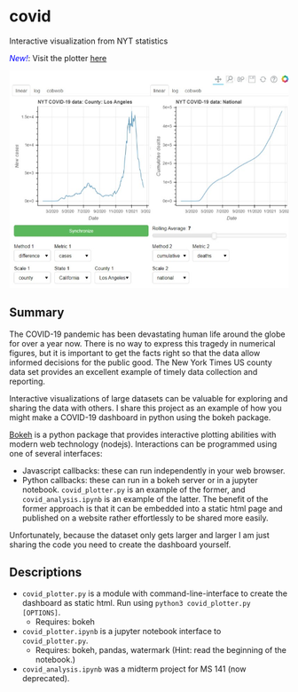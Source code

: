 # covid

Interactive visualization from NYT statistics

<span style="color:blue">*New!*</span>: Visit the plotter 
[here](https://www.its.caltech.edu/~lvanmuno/covid_static.html)

![New York Times Dashboard](example.jpeg)

## Summary 

The COVID-19 pandemic has been devastating human life around the globe for over
a year now.
There is no way to express this tragedy in numerical figures, but it is important
to get the facts right so that the data allow informed decisions for the public
good.
The New York Times US county data set provides an excellent example of timely
data collection and reporting.

Interactive visualizations of large datasets can be valuable for exploring and 
sharing the data with others.
I share this project as an example of how you might make a COVID-19 dashboard in
python using the bokeh package.

[Bokeh](bokeh.org) is a python package that provides interactive plotting abilities
with modern web technology (nodejs).
Interactions can be programmed using one of several interfaces:
- Javascript callbacks: these can run independently in your web browser.
- Python callbacks: these can run in a bokeh server or in a jupyter notebook.
`covid_plotter.py` is an example of the former, and `covid_analysis.ipynb`
is an example of the latter.
The benefit of the former approach is that it can be embedded into a static html
page and published on a website rather effortlessly to be shared more easily.

Unfortunately, because the dataset only gets larger and larger I am just sharing
the code you need to create the dashboard yourself.

## Descriptions

- `covid_plotter.py` is a module with command-line-interface to create the
dashboard as static html. Run using `python3 covid_plotter.py [OPTIONS]`.
  - Requires: bokeh
- `covid_plotter.ipynb` is a jupyter notebook interface to `covid_plotter.py`.
  - Requires: bokeh, pandas, watermark (Hint: read the beginning of the notebook.)
- `covid_analysis.ipynb` was a midterm project for MS 141 (now deprecated).
